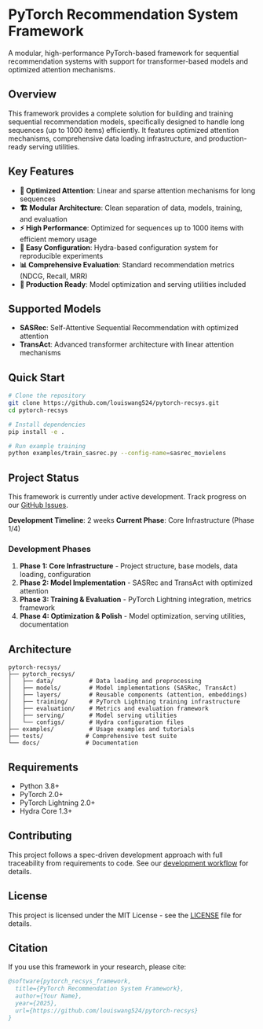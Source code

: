 # PyTorch Recommendation System Framework

A modular, high-performance PyTorch-based framework for sequential recommendation systems with support for transformer-based models and optimized attention mechanisms.

## Overview

This framework provides a complete solution for building and training sequential recommendation models, specifically designed to handle long sequences (up to 1000 items) efficiently. It features optimized attention mechanisms, comprehensive data loading infrastructure, and production-ready serving utilities.

## Key Features

- **🚀 Optimized Attention**: Linear and sparse attention mechanisms for long sequences
- **🏗️ Modular Architecture**: Clean separation of data, models, training, and evaluation
- **⚡ High Performance**: Optimized for sequences up to 1000 items with efficient memory usage  
- **🔧 Easy Configuration**: Hydra-based configuration system for reproducible experiments
- **📊 Comprehensive Evaluation**: Standard recommendation metrics (NDCG, Recall, MRR)
- **🎯 Production Ready**: Model optimization and serving utilities included

## Supported Models

- **SASRec**: Self-Attentive Sequential Recommendation with optimized attention
- **TransAct**: Advanced transformer architecture with linear attention mechanisms

## Quick Start

```bash
# Clone the repository
git clone https://github.com/louiswang524/pytorch-recsys.git
cd pytorch-recsys

# Install dependencies
pip install -e .

# Run example training
python examples/train_sasrec.py --config-name=sasrec_movielens
```

## Project Status

This framework is currently under active development. Track progress on our [GitHub Issues](https://github.com/louiswang524/pytorch-recsys/issues/1).

**Development Timeline**: 2 weeks
**Current Phase**: Core Infrastructure (Phase 1/4)

### Development Phases

1. **Phase 1: Core Infrastructure** - Project structure, base models, data loading, configuration
2. **Phase 2: Model Implementation** - SASRec and TransAct with optimized attention
3. **Phase 3: Training & Evaluation** - PyTorch Lightning integration, metrics framework
4. **Phase 4: Optimization & Polish** - Model optimization, serving utilities, documentation

## Architecture

```
pytorch-recsys/
├── pytorch_recsys/
│   ├── data/          # Data loading and preprocessing
│   ├── models/        # Model implementations (SASRec, TransAct)
│   ├── layers/        # Reusable components (attention, embeddings)
│   ├── training/      # PyTorch Lightning training infrastructure
│   ├── evaluation/    # Metrics and evaluation framework
│   ├── serving/       # Model serving utilities
│   └── configs/       # Hydra configuration files
├── examples/          # Usage examples and tutorials
├── tests/            # Comprehensive test suite
└── docs/             # Documentation
```

## Requirements

- Python 3.8+
- PyTorch 2.0+
- PyTorch Lightning 2.0+
- Hydra Core 1.3+

## Contributing

This project follows a spec-driven development approach with full traceability from requirements to code. See our [development workflow](https://github.com/louiswang524/pytorch-recsys/issues/1) for details.

## License

This project is licensed under the MIT License - see the [LICENSE](LICENSE) file for details.

## Citation

If you use this framework in your research, please cite:

```bibtex
@software{pytorch_recsys_framework,
  title={PyTorch Recommendation System Framework},
  author={Your Name},
  year={2025},
  url={https://github.com/louiswang524/pytorch-recsys}
}
```